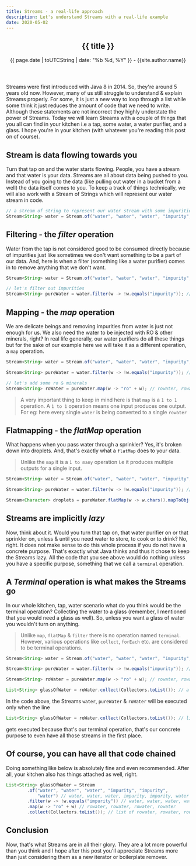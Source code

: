 ```yaml
---
title: Streams - a real-life approach
description: Let's understand Streams with a real-life example
date: 2020-05-02
---
```


<article class="post-title">
  <header>
    <h1 class="font-bold text-gray-900 text-3xl">
      {{ title }}
    </h1>
    <span class="font-light text-sm text-gray-600">
      {{ page.date | toUTCString | date: "%b %d, %Y" }} - 
    </span>
    <span class="font-light text-sm text-gray-600">
      {{site.author.name}}
    </span>
  </header>
</article>

Streams were first introduced with Java 8 in 2014. So, they're around 5 years old now. However, many of us still struggle to understand & explain Streams properly. For some, it is just a new way to loop through a list while some think it just reduces the amount of code that we need to write. Although these statements are not incorrect they highly understate the power of Streams. Today we will learn Streams with a couple of things that you all can find in your kitchen i.e a tap, some water, a water purifier, and a glass. I hope you're in your kitchen (with whatever you're reading this post on of course).

## Stream is data flowing towards you

Turn that tap on and the water starts flowing. People, you have a stream and that water is your data. Streams are all about data being pushed to you. Instead of you going to the data (like pulling out water in a bucket from a well) the data itself comes to you. To keep a track of things technically, we will also work with a Stream of Strings which will represent our water stream in code.

```java
// a stream of string to represent our water stream with some impurities in it.
Stream<String> water = Stream.of("water", "water", "water", "impurity", "impurity", "water"); // water, water, water, impurity, impurity, water
```

## Filtering - the _filter_ operation

Water from the tap is not considered good to be consumed directly because of impurities just like sometimes we don't want something to be a part of our data. And, here is when a filter (something like a water purifier) comes in to remove anything that we don't want.

```java
Stream<String> water = Stream.of("water", "water", "water", "impurity", "impurity", "water"); // water, water, water, impurity, impurity, water

// let's filter out impurities
Stream<String> pureWater = water.filter(w -> !w.equals("impurity")); // water, water, water, water
```

## Mapping - the _map_ operation

We are delicate beings and removing impurities from water is just not enough for us. We also need the water to be injected with RO & other minerals, right? In real life generally, our water purifiers do all these things but for the sake of our example here we will take it as a different operation, a `map` operation.

```java
Stream<String> water = Stream.of("water", "water", "water", "impurity", "impurity", "water");

Stream<String> pureWater = water.filter(w -> !w.equals("impurity")); // water, water, water, water

// let's add some ro & minerals
Stream<String> roWater = pureWater.map(w -> "ro" + w); // rowater, rowater, rowater, rowater
```

> A very important thing to keep in mind here is that `map` is a `1 to 1` operation. A `1 to 1` operation means one input produces one output. For eg: here every single `water` is being converted to a single `rowater`

## Flatmapping - the _flatMap_ operation

What happens when you pass water through a sprinkler? Yes, it's broken down into droplets. And, that's exactly what a `flatMap` does to your data.

> Unlike the `map` it is a `1 to many` operation i.e it produces multiple outputs for a single input.

```java
Stream<String> water = Stream.of("water", "water", "water", "impurity", "impurity", "water");

Stream<String> pureWater = water.filter(w -> !w.equals("impurity")); // water, water, water, water

Stream<Character> droplets = pureWater.flatMap(w -> w.chars().mapToObj(d -> (char) d)); // waterwaterwaterwater
```

## Streams are implicitly _lazy_

Now, think about it. Would you turn that tap on, that water purifier on or that sprinkler on, unless & until you need water to store, to cook or to drink? No, right. It does not make sense to do this whole process if you do not have a concrete purpose. That's exactly what Java thinks and thus it chose to keep the Streams lazy. All the code that you see above would do nothing unless you have a specific purpose, something that we call a `terminal` operation.

## A _Terminal_ operation is what makes the Streams go

In our whole kitchen, tap, water scenario what do you think would be the terminal operation? Collecting the water to a glass (remember, I mentioned that you would need a glass as well). So, unless you want a glass of water you wouldn't turn on anything.

> Unlike `map`, `flatMap` & `filter` there is no operation named `terminal`. However, various operations like `collect`, `forEach` etc. are considered to be terminal operations.

```java
Stream<String> water = Stream.of("water", "water", "water", "impurity", "impurity", "water");

Stream<String> pureWater = water.filter(w -> !w.equals("impurity")); // water, water, water, water

Stream<String> roWater = pureWater.map(w -> "ro" + w); // rowater, rowater, rowater, rowater

List<String> glassOfWater = roWater.collect(Collectors.toList()); // a terminal operation which will kick off all the Streams above
```

In the code above, the Streams `water`, `pureWater` & `roWater` will be executed only when the line

```java
List<String> glassOfWater = roWater.collect(Collectors.toList()); // list of rowater, rowater, rowater, rowater
```

gets executed because that's our terminal operation, that's our concrete purpose to even have all those streams in the first place.

## Of course, you can have all that code chained

Doing something like below is absolutely fine and even recommended. After all, your kitchen also has things attached as well, right.

```java
List<String> glassOfWater = Stream
        .of("water", "water", "water", "impurity", "impurity",
            "water") // water, water, water, impurity, impurity, water
        .filter(w -> !w.equals("impurity")) // water, water, water, water
        .map(w -> "ro" + w) // rowater, rowater, rowater, rowater
        .collect(Collectors.toList()); // list of rowater, rowater, rowater, rowater
```

## Conclusion

Now, that's what Streams are in all their glory. They are a lot more powerful than you think and I hope after this post you'll appreciate Streams more than just considering them as a new iterator or boilerplate remover.
